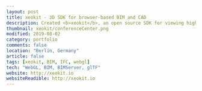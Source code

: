 ```yaml
---
layout: post
title: xeokit - 3D SDK for browser-based BIM and CAD
description: Created <b>xeokit</b>, an open source SDK for viewing high-detail BIM and engineering models in the browser. Considered a viable alternative to AutoDesk Forge and Unity.<br><br>Users include HOK, OpenProject, BIMSpot, PlanRadar, BIMData, uniZite, Eyeonim and D-Studio.
thumbnail: xeokit/conferenceCenter.png
modified: 2019-08-02
category: portfolio
comments: false
location: "Berlin, Germany"
article: false
tags: [xeokit, BIM, IFC, webgl]
tech: "WebGL, BIM, BIMServer, glTF"
website: http://xeokit.io
websiteReadible: http://xeokit.io
---
```



